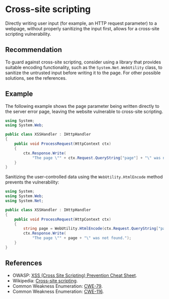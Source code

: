 # Cross-site scripting
Directly writing user input (for example, an HTTP request parameter) to a webpage, without properly sanitizing the input first, allows for a cross-site scripting vulnerability.


## Recommendation
To guard against cross-site scripting, consider using a library that provides suitable encoding functionality, such as the `System.Net.WebUtility` class, to sanitize the untrusted input before writing it to the page. For other possible solutions, see the references.


## Example
The following example shows the page parameter being written directly to the server error page, leaving the website vulnerable to cross-site scripting.


```csharp
using System;
using System.Web;

public class XSSHandler : IHttpHandler
{
    public void ProcessRequest(HttpContext ctx)
    {
        ctx.Response.Write(
            "The page \"" + ctx.Request.QueryString["page"] + "\" was not found.");
    }
}

```
Sanitizing the user-controlled data using the `WebUtility.HtmlEncode` method prevents the vulnerability:


```csharp
using System;
using System.Web;
using System.Net;

public class XSSHandler : IHttpHandler
{
    public void ProcessRequest(HttpContext ctx)
    {
        string page = WebUtility.HtmlEncode(ctx.Request.QueryString["page"]);
        ctx.Response.Write(
            "The page \"" + page + "\" was not found.");
    }
}

```

## References
* OWASP: [XSS (Cross Site Scripting) Prevention Cheat Sheet](https://cheatsheetseries.owasp.org/cheatsheets/Cross_Site_Scripting_Prevention_Cheat_Sheet.html).
* Wikipedia: [Cross-site scripting](http://en.wikipedia.org/wiki/Cross-site_scripting).
* Common Weakness Enumeration: [CWE-79](https://cwe.mitre.org/data/definitions/79.html).
* Common Weakness Enumeration: [CWE-116](https://cwe.mitre.org/data/definitions/116.html).
